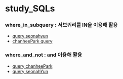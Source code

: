 # study_SQLs

### where_in_subquery : 서브쿼리를 IN을 이용해 활용
- [query seonahyun](./SeonahYun/w3schools/where_in_subquery.sql)
- [chanheePark query](./chanheepark/w3schools/where_in_subquery.sql)


### where_and_not : and 이용해 활용
- [query chanheePark](./chanheepark/w3schools/where_and_not.sql)  
- [query seonahYun](./SeonahYun/w3schools/where_and_not.sql)

